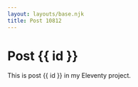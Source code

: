 ```yaml
---
layout: layouts/base.njk
title: Post 10812
---
```


# Post {{ id }}

This is post {{ id }} in my Eleventy project.
